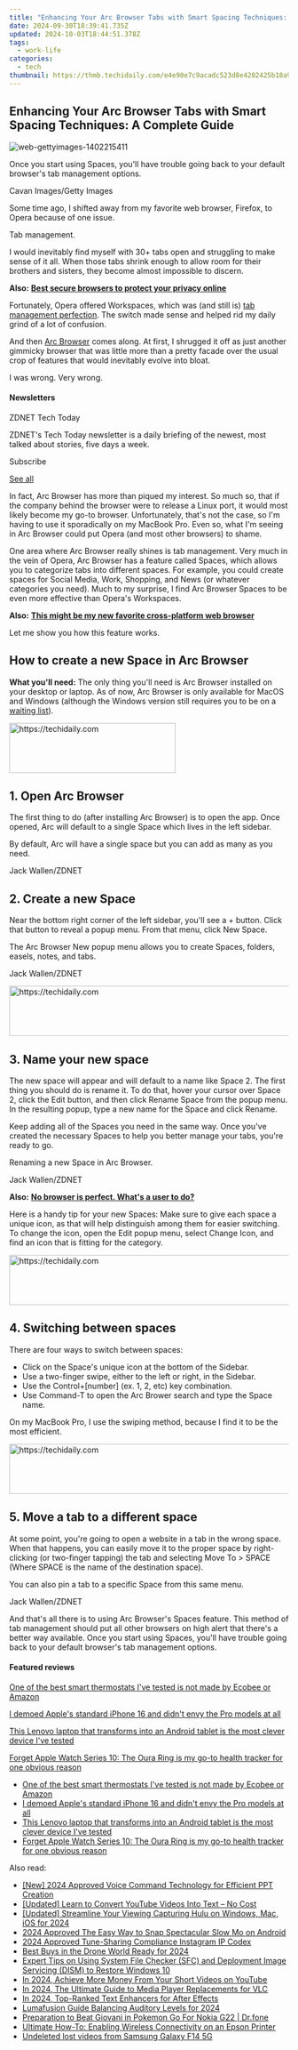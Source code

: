 ```yaml
---
title: "Enhancing Your Arc Browser Tabs with Smart Spacing Techniques: A Complete Guide"
date: 2024-09-30T18:39:41.735Z
updated: 2024-10-03T18:44:51.378Z
tags:
  - work-life
categories:
  - tech
thumbnail: https://thmb.techidaily.com/e4e90e7c9acadc523d8e4202425b18a9d8056d3f1cd618361a73d2cd13f94e4f.jpg
---
```


## Enhancing Your Arc Browser Tabs with Smart Spacing Techniques: A Complete Guide

![web-gettyimages-1402215411](https://www.zdnet.com/a/img/resize/5157ccafda01336c043fd65970162e28ab120242/2023/08/10/47289d2a-5c6b-443e-9d4b-ce3c716d97f0/web-gettyimages-1402215411.jpg?auto=webp&width=1280)

Once you start using Spaces, you'll have trouble going back to your default browser's tab management options.

Cavan Images/Getty Images

Some time ago, I shifted away from my favorite web browser, Firefox, to Opera because of one issue. 

Tab management.

I would inevitably find myself with 30+ tabs open and struggling to make sense of it all. When those tabs shrink enough to allow room for their brothers and sisters, they become almost impossible to discern.

**Also:** [**Best secure browsers to protect your privacy online**](https://www.zdnet.com/article/best-browser-for-privacy/)

Fortunately, Opera offered Workspaces, which was (and still is) [tab management perfection](https://www.zdnet.com/home-and-office/work-life/opera-workspaces-is-tab-management-perfection/). The switch made sense and helped rid my daily grind of a lot of confusion.

And then [Arc Browser](https://arc.net/) comes along. At first, I shrugged it off as just another gimmicky browser that was little more than a pretty facade over the usual crop of features that would inevitably evolve into bloat.

I was wrong. Very wrong. 

#### Newsletters

ZDNET Tech Today

ZDNET's Tech Today newsletter is a daily briefing of the newest, most talked about stories, five days a week.

 Subscribe

[See all](https://www.zdnet.com/newsletters/)

In fact, Arc Browser has more than piqued my interest. So much so, that if the company behind the browser were to release a Linux port, it would most likely become my go-to browser. Unfortunately, that's not the case, so I'm having to use it sporadically on my MacBook Pro. Even so, what I'm seeing in Arc Browser could put Opera (and most other browsers) to shame.

One area where Arc Browser really shines is tab management. Very much in the vein of Opera, Arc Browser has a feature called Spaces, which allows you to categorize tabs into different spaces. For example, you could create spaces for Social Media, Work, Shopping, and News (or whatever categories you need). Much to my surprise, I find Arc Browser Spaces to be even more effective than Opera's Workspaces.

**Also:** [**This might be my new favorite cross-platform web browser**](https://www.zdnet.com/home-and-office/work-life/this-might-be-my-new-favorite-web-browser/https://www.zdnet.com/home-and-office/work-life/this-might-be-my-new-favorite-web-browser/)

Let me show you how this feature works.

## How to create a new Space in Arc Browser

**What you'll need:** The only thing you'll need is Arc Browser installed on your desktop or laptop. As of now, Arc Browser is only available for MacOS and Windows (although the Windows version still requires you to be on a [waiting list](https://browserco.typeform.com/to/l9lYbJtU?typeform-source=arc.net#source=arcnet)). 

<!-- affiliate ads begin -->
<a href="https://sentrypc.7eer.net/c/5597632/398449/3022" target="_top" id="398449">
  <img src="//a.impactradius-go.com/display-ad/3022-398449" border="0" alt="https://techidaily.com" width="300" height="90"/>
</a>
<img height="0" width="0" src="https://sentrypc.7eer.net/i/5597632/398449/3022" style="position:absolute;visibility:hidden;" border="0" />
<!-- affiliate ads end -->

## 1\. Open Arc Browser

The first thing to do (after installing Arc Browser) is to open the app. Once opened, Arc will default to a single Space which lives in the left sidebar.

By default, Arc will have a single space but you can add as many as you need.

Jack Wallen/ZDNET

## 2\. Create a new Space

Near the bottom right corner of the left sidebar, you'll see a + button. Click that button to reveal a popup menu. From that menu, click New Space.

The Arc Browser New popup menu allows you to create Spaces, folders, easels, notes, and tabs.

Jack Wallen/ZDNET

<!-- affiliate ads begin -->
<a href="https://appsumo.8odi.net/c/5597632/2043855/7443" target="_top" id="2043855">
  <img src="//a.impactradius-go.com/display-ad/7443-2043855" border="0" alt="https://techidaily.com" width="728" height="90"/>
</a>
<img height="0" width="0" src="https://appsumo.8odi.net/i/5597632/2043855/7443" style="position:absolute;visibility:hidden;" border="0" />
<!-- affiliate ads end -->

## 3\. Name your new space

The new space will appear and will default to a name like Space 2\. The first thing you should do is rename it. To do that, hover your cursor over Space 2, click the Edit button, and then click Rename Space from the popup menu. In the resulting popup, type a new name for the Space and click Rename.

Keep adding all of the Spaces you need in the same way. Once you've created the necessary Spaces to help you better manage your tabs, you're ready to go.

Renaming a new Space in Arc Browser.

Jack Wallen/ZDNET

**Also:** [**No browser is perfect. What's a user to do?**](https://www.zdnet.com/home-and-office/work-life/no-browser-is-perfect-whats-a-user-to-do/)

Here is a handy tip for your new Spaces: Make sure to give each space a unique icon, as that will help distinguish among them for easier switching. To change the icon, open the Edit popup menu, select Change Icon, and find an icon that is fitting for the category.

<!-- affiliate ads begin -->
<a href="https://appsumo.8odi.net/c/5597632/2043603/7443" target="_top" id="2043603">
  <img src="//a.impactradius-go.com/display-ad/7443-2043603" border="0" alt="https://techidaily.com" width="728" height="90"/>
</a>
<img height="0" width="0" src="https://appsumo.8odi.net/i/5597632/2043603/7443" style="position:absolute;visibility:hidden;" border="0" />
<!-- affiliate ads end -->

## 4\. Switching between spaces

There are four ways to switch between spaces:

* Click on the Space's unique icon at the bottom of the Sidebar.
* Use a two-finger swipe, either to the left or right, in the Sidebar.
* Use the Control+\[number\] (ex. 1, 2, etc) key combination.
* Use Command-T to open the Arc Brower search and type the Space name.

On my MacBook Pro, I use the swiping method, because I find it to be the most efficient.

<!-- affiliate ads begin -->
<a href="https://aligracehair.sjv.io/c/5597632/1902324/19272" target="_top" id="1902324">
  <img src="//a.impactradius-go.com/display-ad/19272-1902324" border="0" alt="https://techidaily.com" width="728" height="90"/>
</a>
<img height="0" width="0" src="https://aligracehair.sjv.io/i/5597632/1902324/19272" style="position:absolute;visibility:hidden;" border="0" />
<!-- affiliate ads end -->

## 5\. Move a tab to a different space

At some point, you're going to open a website in a tab in the wrong space. When that happens, you can easily move it to the proper space by right-clicking (or two-finger tapping) the tab and selecting Move To > SPACE (Where SPACE is the name of the destination space).

You can also pin a tab to a specific Space from this same menu.

Jack Wallen/ZDNET

And that's all there is to using Arc Browser's Spaces feature. This method of tab management should put all other browsers on high alert that there's a better way available. Once you start using Spaces, you'll have trouble going back to your default browser's tab management options.

#### Featured reviews

[One of the best smart thermostats I've tested is not made by Ecobee or Amazon](https://www.zdnet.com/article/one-of-the-best-smart-thermostats-ive-tested-is-not-made-by-ecobee-or-amazon/ "One of the best smart thermostats I've tested is not made by Ecobee or Amazon")

[I demoed Apple's standard iPhone 16 and didn't envy the Pro models at all](https://www.zdnet.com/article/i-demoed-apples-standard-iphone-16-and-didnt-envy-the-pro-models-at-all/ "I demoed Apple's standard iPhone 16 and didn't envy the Pro models at all")

[This Lenovo laptop that transforms into an Android tablet is the most clever device I've tested](https://www.zdnet.com/article/i-tested-lenovos-windows-laptop-that-doubles-as-an-android-tablet-and-it-has-so-much-potential/ "This Lenovo laptop that transforms into an Android tablet is the most clever device I've tested")

[Forget Apple Watch Series 10: The Oura Ring is my go-to health tracker for one obvious reason](https://www.zdnet.com/article/forget-apple-watch-series-10-the-oura-ring-is-my-go-to-health-tracker-for-one-obvious-reason/ "Forget Apple Watch Series 10: The Oura Ring is my go-to health tracker for one obvious reason")

* [One of the best smart thermostats I've tested is not made by Ecobee or Amazon](https://www.zdnet.com/article/one-of-the-best-smart-thermostats-ive-tested-is-not-made-by-ecobee-or-amazon/ "One of the best smart thermostats I've tested is not made by Ecobee or Amazon")
* [I demoed Apple's standard iPhone 16 and didn't envy the Pro models at all](https://www.zdnet.com/article/i-demoed-apples-standard-iphone-16-and-didnt-envy-the-pro-models-at-all/ "I demoed Apple's standard iPhone 16 and didn't envy the Pro models at all")
* [This Lenovo laptop that transforms into an Android tablet is the most clever device I've tested](https://www.zdnet.com/article/i-tested-lenovos-windows-laptop-that-doubles-as-an-android-tablet-and-it-has-so-much-potential/ "This Lenovo laptop that transforms into an Android tablet is the most clever device I've tested")
* [Forget Apple Watch Series 10: The Oura Ring is my go-to health tracker for one obvious reason](https://www.zdnet.com/article/forget-apple-watch-series-10-the-oura-ring-is-my-go-to-health-tracker-for-one-obvious-reason/ "Forget Apple Watch Series 10: The Oura Ring is my go-to health tracker for one obvious reason")

<ins class="adsbygoogle"
     style="display:block"
     data-ad-format="autorelaxed"
     data-ad-client="ca-pub-7571918770474297"
     data-ad-slot="1223367746"></ins>

<ins class="adsbygoogle"
     style="display:block"
     data-ad-client="ca-pub-7571918770474297"
     data-ad-slot="8358498916"
     data-ad-format="auto"
     data-full-width-responsive="true"></ins>

<span class="atpl-alsoreadstyle">Also read:</span>
<div><ul>
<li><a href="https://fox-access.techidaily.com/new-2024-approved-voice-command-technology-for-efficient-ppt-creation/"><u>[New] 2024 Approved Voice Command Technology for Efficient PPT Creation</u></a></li>
<li><a href="https://facebook-video-footage.techidaily.com/updated-learn-to-convert-youtube-videos-into-text-no-cost/"><u>[Updated] Learn to Convert YouTube Videos Into Text – No Cost</u></a></li>
<li><a href="https://video-capture.techidaily.com/updated-streamline-your-viewing-capturing-hulu-on-windows-mac-ios-for-2024/"><u>[Updated] Streamline Your Viewing Capturing Hulu on Windows, Mac, iOS for 2024</u></a></li>
<li><a href="https://some-tips.techidaily.com/2024-approved-the-easy-way-to-snap-spectacular-slow-mo-on-android/"><u>2024 Approved The Easy Way to Snap Spectacular Slow Mo on Android</u></a></li>
<li><a href="https://some-tips.techidaily.com/2024-approved-tune-sharing-compliance-instagram-ip-codex/"><u>2024 Approved Tune-Sharing Compliance Instagram IP Codex</u></a></li>
<li><a href="https://extra-lessons.techidaily.com/best-buys-in-the-drone-world-ready-for-2024/"><u>Best Buys in the Drone World Ready for 2024</u></a></li>
<li><a href="https://win-howtos.techidaily.com/expert-tips-on-using-system-file-checker-sfc-and-deployment-image-servicing-dism-to-restore-windows-10/"><u>Expert Tips on Using System File Checker (SFC) and Deployment Image Servicing (DISM) to Restore Windows 10</u></a></li>
<li><a href="https://youtube-video-recordings.techidaily.com/in-2024-achieve-more-money-from-your-short-videos-on-youtube/"><u>In 2024, Achieve More Money From Your Short Videos on YouTube</u></a></li>
<li><a href="https://some-tips.techidaily.com/in-2024-the-ultimate-guide-to-media-player-replacements-for-vlc/"><u>In 2024, The Ultimate Guide to Media Player Replacements for VLC</u></a></li>
<li><a href="https://some-tips.techidaily.com/in-2024-top-ranked-text-enhancers-for-after-effects/"><u>In 2024, Top-Ranked Text Enhancers for After Effects</u></a></li>
<li><a href="https://some-tips.techidaily.com/lumafusion-guide-balancing-auditory-levels-for-2024/"><u>Lumafusion Guide Balancing Auditory Levels for 2024</u></a></li>
<li><a href="https://android-pokemon-go.techidaily.com/preparation-to-beat-giovani-in-pokemon-go-for-nokia-g22-drfone-by-drfone-virtual-android/"><u>Preparation to Beat Giovani in Pokemon Go For Nokia G22 | Dr.fone</u></a></li>
<li><a href="https://techidaily.com/ultimate-how-to-enabling-wireless-connectivity-on-an-epson-printer/"><u>Ultimate How-To: Enabling Wireless Connectivity on an Epson Printer</u></a></li>
<li><a href="https://techidaily.com/undeleted-lost-videos-from-samsung-galaxy-f14-5g-by-fonelab-android-recover-video/"><u>Undeleted lost videos from Samsung Galaxy F14 5G</u></a></li>
</ul></div>

